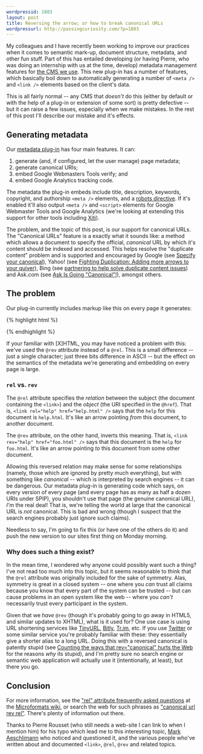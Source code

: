 ```yaml
---
wordpressid: 1883
layout: post
title: Reversing the arrow; or how to break canonical URLs
wordpressurl: http://passingcuriosity.com/?p=1883
---
```


My colleagues and I have recently been working to improve our practices when
it comes to semantic mark-up, document structure, metadata, and other fun
stuff. Part of this has entailed developing (or having Pierre, who was doing
an internship with us at the time, develop) metadata management features for
[the CMS we use][spip]. This new plug-in has a number of features, which
basically boil down to automatically generating a number of `<meta />` and
`<link />` elements based on the client's data.

[spip]: http://www.spip.net/ "SPIP"

This is all fairly normal -- any CMS that *doesn't* do this (either by default
or with the help of a plug-in or extension of some sort) is pretty defective
-- but it can raise a few issues, especially when we make mistakes. In the
rest of this post I'll describe our mistake and it's effects.

## Generating metadata ##

Our [metadata plug-in](http://www.spip-contrib.net/Plugin-SEO,3121) has four
main features. It can:

1. generate (and, if configured, let the user manage) page metadata;
2. generate canonical URIs;
3. embed Google Webmasters Tools verify; and
4. embed Google Analytics tracking code.

The metadata the plug-in embeds include title, description, keywords, copyright, and authorship  `<meta />` elements, and a [robots directive][robots]. If it's enabled it'll also output `<meta />` and `<script>` elements for Google Webmaster Tools and Google Analytics (we're looking at extending this support for other tools including [Xiti][xiti]).

[robots]: http://www.robotstxt.org/meta.html
[xiti]: http://www.atinternet.com/en/Products/XiTiFree.aspx

The problem, and the topic of this post, is our support for canonical URLs. The "Canonical URLs" feature is a exactly what it sounds like: a method which allows a document to specify the official, *canonical* URL by which it's content should be indexed and accessed. This helps resolve the "duplicate content" problem and is supported and encouraged by Google (see [Specify your canonical](http://googlewebmastercentral.blogspot.com/2009/02/specify-your-canonical.html)), Yahoo! (see [Fighting Duplication: Adding more arrows to your quiver](http://www.ysearchblog.com/2009/02/12/fighting-duplication-adding-more-arrows-to-your-quiver/)), Bing (see [partnering to help solve duplicate content issues](http://www.bing.com/community/blogs/webmaster/archive/2009/02/12/partnering-to-help-solve-duplicate-content-issues.aspx)) and Ask.com (see [Ask Is Going "Canonical"!](http://blog.ask.com/2009/02/ask-is-going-canonical.html)), amongst others.

## The problem ##

Our plug-in currently includes markup like this on every page it generates:

{% highlight html %}
<link rev="canonical" href="http://example.com/An-Article.html" />
{% endhighlight %}

If your familiar with [X]HTML, you may have noticed a problem with this: we've
used the `@rev` attribute instead of a `@rel`. This is a small difference --
just a single character; just three bits difference in ASCII -- but the effect
on the semantics of the metadata we're generating and embedding on every page
is large.

### `rel` vs. `rev` ###

The `@rel` attribute specifies the *relation* between the subject (the
document containing the `<link>`) and the *object* (the URI specified in the
`@href`). That is, `<link rel="help" href="help.html" />` says that the `help`
for this document is `help.html`. It's like an arrow pointing *from* this
document, to another document.

The `@rev` attribute, on the other hand, inverts this meaning. That is, `<link
rev="help" href="foo.html" />` says that this document is the `help` for
`foo.html`. It's like an arrow pointing *to* this document from some other
document.

Allowing this reversed relation may make sense for some relationships (namely,
those which are ignored by pretty much everything), but with something like
*canonical* -- which is interpreted by search engines -- it can be dangerous.
Our metadata plug-in is generating code which says, on every version of every
page (and every page has as many as half a dozen URIs under SPIP), you
shouldn't use that page (the genuine canonical URL), *I'm* the real deal! That
is, we're telling the world at large that the canonical URL is *not*
canonical. This is bad and wrong (though I suspect that the search engines
probably just ignore such claims).

Needless to say, I'm going to fix this (or have one of the others do it) and
push the new version to our sites first thing on Monday morning.

### Why does such a thing exist? ###

In the mean time, I wondered why anyone could possibly want such a thing? I've
not read too much into this topic, but it seems reasonable to think that the
`@rel` attribute was originally included for the sake of symmetry. Alas,
symmetry is great in a closed system -- one where you *can* trust all claims
because you know that every part of the system can be trusted -- but can cause
problems in an open system like the web -- where you *can't* necessarily trust
every participant in the system.

Given that we *have* `@rev` (though it's probably going to go away in HTML5,
and similar updates to XHTML), what is it used for? One use case is using URL
shortening services like [TinyURL](http://tinyurl.com),
[Bitly](http://bit.ly/), [Tr.im](http://tr.im/), etc. If you use
[Twitter](http://twitter.com/) or some similar service you're probably
familiar with these: they essentially give a shorter alias to a long URL.
Doing this with a reversed canonical is patently stupid (see [Counting the
ways that rev="canonical" hurts the
Web](http://www.mnot.net/blog/2009/04/14/rev_canonical_bad) for the reasons
*why* its stupid), and I'm pretty sure no search engine or semantic web
application will actually use it (intentionally, at least), but there you go.

## Conclusion ##

For more information, see the ["rel" attribute frequently asked
questions](http://microformats.org/wiki/rel-faq) at the [Microformats
wiki](http://microformats.org/wiki/), or search the web for such phrases as
["canonical url rev
rel"](http://www.google.com/search?q=canonical+url+rev+rel). There's plenty of
information out there.

Thanks to Pierre Rousset (who still needs a web-site I can link to when I
mention him) for his typo which lead me to this interesting topic, [Mark
Aeschlimann](http://odysseyweb.com.au/) who noticed and questioned it, and the
various people who've written about and documented `<link>`, `@rel`, `@rev`
and related topics.

